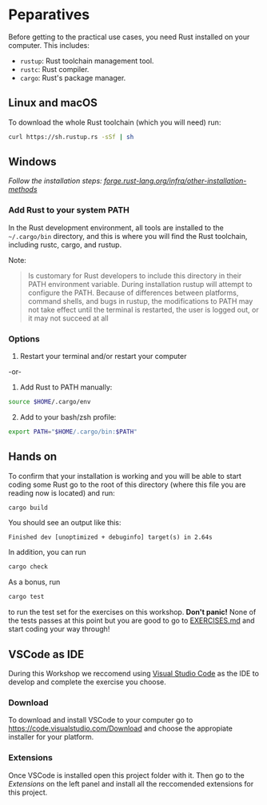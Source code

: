 # Peparatives

Before getting to the practical use cases, you need Rust installed on your computer. This includes:

* `rustup`: Rust toolchain management tool.
* `rustc`: Rust compiler.
* `cargo`: Rust's package manager.

## Linux and macOS

To download the whole Rust toolchain (which you will need) run:

```sh
curl https://sh.rustup.rs -sSf | sh
```

## Windows

_Follow the installation steps: [forge.rust-lang.org/infra/other-installation-methods](https://forge.rust-lang.org/infra/other-installation-methods.html)_

### Add Rust to your system PATH

In the Rust development environment, all tools are installed to the `~/.cargo/bin` directory, and this is where you will find the Rust toolchain, including rustc, cargo, and rustup.

Note:

> Is customary for Rust developers to include this directory in their PATH environment variable. During installation rustup will attempt to configure the PATH. Because of differences between platforms, command shells, and bugs in rustup, the modifications to PATH may not take effect until the terminal is restarted, the user is logged out, or it may not succeed at all

### Options

1. Restart your terminal and/or restart your computer

-or-

1. Add Rust to PATH manually:

```sh
source $HOME/.cargo/env
```

2. Add to your bash/zsh profile:

```sh
export PATH="$HOME/.cargo/bin:$PATH"
```

## Hands on

To confirm that your installation is working and you will be able to start coding some Rust go to the root of this directory (where this file you are reading now is located) and run:

```sh
cargo build
```

You should see an output like this:

```output
Finished dev [unoptimized + debuginfo] target(s) in 2.64s
```

In addition, you can run

```sh
cargo check
```

As a bonus, run

```sh
cargo test 
```

to run the test set for the exercises on this workshop. **Don't panic!** None of the tests passes at this point but you are good to go to [EXERCISES.md](./EXERCISES.md) and start coding your way through!

## VSCode as IDE

During this Workshop we reccomend using [Visual Studio Code](https://code.visualstudio.com) as the IDE to develop and complete the exercise you choose.

### Download

To download and install VSCode to your computer go to <https://code.visualstudio.com/Download> and choose the appropiate installer for your platform.

### Extensions

Once VSCode is installed open this project folder with it. Then go to the _Extensions_ on the left panel and install all the reccomended extensions for this project.  
